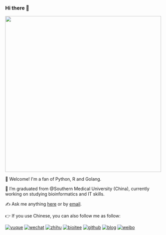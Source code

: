 ### Hi there 👋



<!--
**shenweiyan/shenweiyan** is a ✨ _special_ ✨ repository because its `README.md` (this file) appears on your GitHub profile.

Here are some ideas to get you started:

- 🔭 I’m currently working on ...
- 🌱 I’m currently learning ...
- 👯 I’m looking to collaborate on ...
- 🤔 I’m looking for help with ...
- 💬 Ask me about ...
- 📫 How to reach me: ...
- 😄 Pronouns: ...
- ⚡ Fun fact: ...
-->
<!--img align="left" src="img.jpg" width="400"-->
<img src="https://github-readme-stats.vercel.app/api?username=shenweiyan&show_icons=true" width="500">
<!--img src="https://github-readme-stats.vercel.app/api/top-langs/?username=shenweiyan&hide=html,jupyter%20notebook,javascript&layout=default&langs_count=10&card_width=500" width="500"-->
                        
:wave: Welcome! I'm a fan of Python, R and Golang. 
 
:school: I’m graduated from @Southern Medical University (China), currently working on studying bioinformatics and IT skills.
 
:writing_hand: Ask me anything [here](https://github.com/shenweiyan/shenweiyan/issues) or by [email](mailto:ishenweiyan@foxmail.com).
 
:point_right: If you use Chinese, you can also follow me as follow:
 
[![yuque](https://img.shields.io/badge/语雀-史提芬先森-blueviolet)](https://www.yuque.com/shenweiyan) [![wechat](https://img.shields.io/badge/公众号-BioIT爱好者-important)](https://apps-db.oss-cn-shenzhen.aliyuncs.com/bioitee/bioitee.png) [![zhihu](https://img.shields.io/badge/知乎-史提芬先森-blue)](https://www.zhihu.com/people/shenweiyan) [![bioitee](https://img.shields.io/badge/导航-BioIT爱好者-green)](https://www.bioitee.com/) [![github](https://img.shields.io/badge/GitHub-shenweiyan-red)](https://github.com/shenweiyan) [![blog](https://img.shields.io/badge/博客-ICS-Hugo-Themeblueviolet)](https://shen.bioitee.com/) [![weibo](https://img.shields.io/badge/微博-史提芬先森-green)](https://weibo.com/u/6020143196)
 



